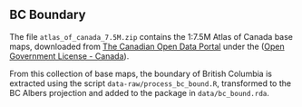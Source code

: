 ## BC Boundary

The file `atlas_of_canada_7.5M.zip` contains the 1:7.5M Atlas of Canada base maps, downloaded from [The Canadian Open Data Portal](http://open.canada.ca/data/en/dataset/f77c2027-ed4a-5f6e-9395-067af3e9fc1e) under the ([Open Government License - Canada](http://open.canada.ca/en/open-government-licence-canada)).

From this collection of base maps, the boundary of British Columbia is extracted using the script `data-raw/process_bc_bound.R`, transformed to the BC Albers projection and added to the package in `data/bc_bound.rda`.
